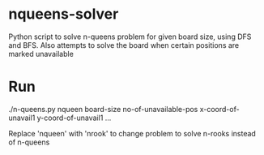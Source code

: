 # nqueens-solver
Python script to solve n-queens problem for given board size, using DFS and BFS. Also attempts to solve the board when certain positions are marked unavailable

# Run
./n-queens.py nqueen board-size no-of-unavailable-pos x-coord-of-unavail1 y-coord-of-unavail1 ...

Replace 'nqueen' with 'nrook' to change problem to solve n-rooks instead of n-queens

